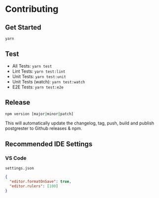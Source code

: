 # Contributing

## Get Started

```bash
yarn
```

## Test

- All Tests: `yarn test`
- Lint Tests: `yarn test:lint`
- Unit Tests: `yarn test:unit`
- Unit Tests (watch): `yarn test:watch`
- E2E Tests: `yarn test:e2e`

## Release

```bash
npm version [major|minor|patch]
```

This will automatically update the changelog, tag, push, build and publish postgrester to Github
releases & npm.

## Recommended IDE Settings

### VS Code

`settings.json`

```json
{
  "editor.formatOnSave": true,
  "editor.rulers": [100]
}
```
